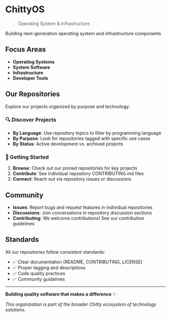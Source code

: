 # ChittyOS

> Operating System & Infrastructure

Building next-generation operating system and infrastructure components

## Focus Areas

- **Operating Systems**
- **System Software**
- **Infrastructure**
- **Developer Tools**

## Our Repositories

Explore our projects organized by purpose and technology:

### 🔍 Discover Projects

- **By Language**: Use repository topics to filter by programming language
- **By Purpose**: Look for repositories tagged with specific use cases
- **By Status**: Active development vs. archived projects

### 🚀 Getting Started

1. **Browse**: Check out our pinned repositories for key projects
2. **Contribute**: See individual repository CONTRIBUTING.md files
3. **Connect**: Reach out via repository issues or discussions

## Community

- **Issues**: Report bugs and request features in individual repositories
- **Discussions**: Join conversations in repository discussion sections
- **Contributing**: We welcome contributions! See our contribution guidelines

## Standards

All our repositories follow consistent standards:

- ✅ Clear documentation (README, CONTRIBUTING, LICENSE)
- ✅ Proper tagging and descriptions  
- ✅ Code quality practices
- ✅ Community guidelines

---

**Building quality software that makes a difference** ✨

*This organization is part of the broader Chitty ecosystem of technology solutions.*
